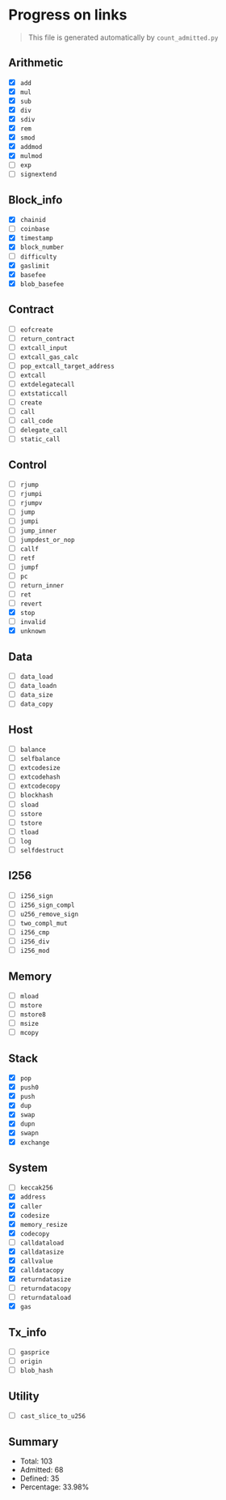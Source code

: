# Progress on links

> This file is generated automatically by `count_admitted.py`

## Arithmetic

- [x] `add`
- [x] `mul`
- [x] `sub`
- [x] `div`
- [x] `sdiv`
- [x] `rem`
- [x] `smod`
- [x] `addmod`
- [x] `mulmod`
- [ ] `exp`
- [ ] `signextend`

## Block_info

- [x] `chainid`
- [ ] `coinbase`
- [x] `timestamp`
- [x] `block_number`
- [ ] `difficulty`
- [x] `gaslimit`
- [x] `basefee`
- [x] `blob_basefee`

## Contract

- [ ] `eofcreate`
- [ ] `return_contract`
- [ ] `extcall_input`
- [ ] `extcall_gas_calc`
- [ ] `pop_extcall_target_address`
- [ ] `extcall`
- [ ] `extdelegatecall`
- [ ] `extstaticcall`
- [ ] `create`
- [ ] `call`
- [ ] `call_code`
- [ ] `delegate_call`
- [ ] `static_call`

## Control

- [ ] `rjump`
- [ ] `rjumpi`
- [ ] `rjumpv`
- [ ] `jump`
- [ ] `jumpi`
- [ ] `jump_inner`
- [ ] `jumpdest_or_nop`
- [ ] `callf`
- [ ] `retf`
- [ ] `jumpf`
- [ ] `pc`
- [ ] `return_inner`
- [ ] `ret`
- [ ] `revert`
- [x] `stop`
- [ ] `invalid`
- [x] `unknown`

## Data

- [ ] `data_load`
- [ ] `data_loadn`
- [ ] `data_size`
- [ ] `data_copy`

## Host

- [ ] `balance`
- [ ] `selfbalance`
- [ ] `extcodesize`
- [ ] `extcodehash`
- [ ] `extcodecopy`
- [ ] `blockhash`
- [ ] `sload`
- [ ] `sstore`
- [ ] `tstore`
- [ ] `tload`
- [ ] `log`
- [ ] `selfdestruct`

## I256

- [ ] `i256_sign`
- [ ] `i256_sign_compl`
- [ ] `u256_remove_sign`
- [ ] `two_compl_mut`
- [ ] `i256_cmp`
- [ ] `i256_div`
- [ ] `i256_mod`

## Memory

- [ ] `mload`
- [ ] `mstore`
- [ ] `mstore8`
- [ ] `msize`
- [ ] `mcopy`

## Stack

- [x] `pop`
- [x] `push0`
- [x] `push`
- [x] `dup`
- [x] `swap`
- [x] `dupn`
- [x] `swapn`
- [x] `exchange`

## System

- [ ] `keccak256`
- [x] `address`
- [x] `caller`
- [x] `codesize`
- [x] `memory_resize`
- [x] `codecopy`
- [ ] `calldataload`
- [x] `calldatasize`
- [x] `callvalue`
- [x] `calldatacopy`
- [x] `returndatasize`
- [ ] `returndatacopy`
- [ ] `returndataload`
- [x] `gas`

## Tx_info

- [ ] `gasprice`
- [ ] `origin`
- [ ] `blob_hash`

## Utility

- [ ] `cast_slice_to_u256`

## Summary

- Total: 103
- Admitted: 68
- Defined: 35
- Percentage: 33.98%
